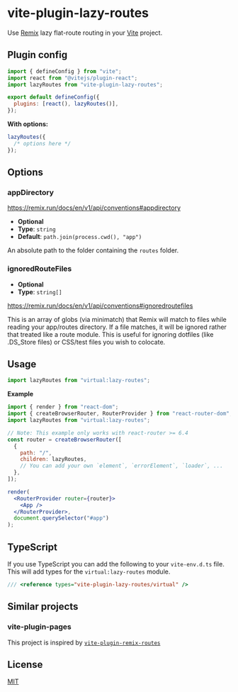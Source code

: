 # vite-plugin-lazy-routes

Use [Remix](https://github.com/remix-run/remix) lazy flat-route routing in your [Vite](https://github.com/vitejs/vite) project.

## Plugin config

```js
import { defineConfig } from "vite";
import react from "@vitejs/plugin-react";
import lazyRoutes from "vite-plugin-lazy-routes";

export default defineConfig({
  plugins: [react(), lazyRoutes()],
});
```

**With options:**

```js
lazyRoutes({
  /* options here */
});
```

## Options

### appDirectory

https://remix.run/docs/en/v1/api/conventions#appdirectory

- **Optional**
- **Type**: `string`
- **Default**: `path.join(process.cwd(), "app")`

An absolute path to the folder containing the `routes` folder.

### ignoredRouteFiles

- **Optional**
- **Type**: `string[]`

https://remix.run/docs/en/v1/api/conventions#ignoredroutefiles

This is an array of globs (via minimatch) that Remix will match to files while reading your app/routes directory. If a file matches, it will be ignored rather that treated like a route module. This is useful for ignoring dotfiles (like .DS_Store files) or CSS/test files you wish to colocate.

## Usage

```js
import lazyRoutes from "virtual:lazy-routes";
```

**Example**

```jsx
import { render } from "react-dom";
import { createBrowserRouter, RouterProvider } from "react-router-dom";
import lazyRoutes from "virtual:lazy-routes";

// Note: This example only works with react-router >= 6.4
const router = createBrowserRouter([
  {
    path: "/",
    children: lazyRoutes,
    // You can add your own `element`, `errorElement`, `loader`, ...
  },
]);

render(
  <RouterProvider router={router}>
    <App />
  </RouterProvider>,
  document.querySelector("#app")
);
```

## TypeScript

If you use TypeScript you can add the following to your `vite-env.d.ts` file.\
This will add types for the `virtual:lazy-routes` module.

```ts
/// <reference types="vite-plugin-lazy-routes/virtual" />
```

## Similar projects

### vite-plugin-pages

This project is inspired by [`vite-plugin-remix-routes`](https://github.com/vjee/vite-plugin-remix-routes)

## License

[MIT](https://github.com/argarcia-ottersoft/vite-plugin-lazy-routes/blob/main/LICENSE)